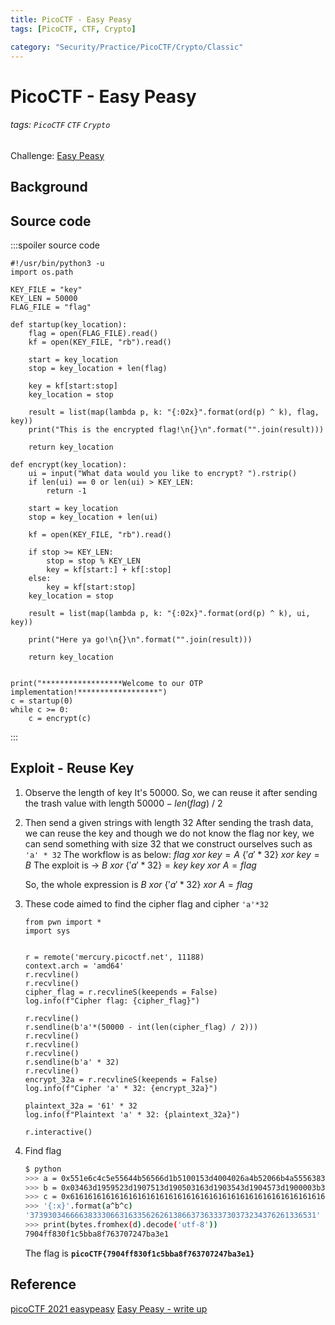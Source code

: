 ```yaml
---
title: PicoCTF - Easy Peasy
tags: [PicoCTF, CTF, Crypto]

category: "Security/Practice/PicoCTF/Crypto/Classic"
---
```


# PicoCTF - Easy Peasy
<!-- more -->
###### tags: `PicoCTF` `CTF` `Crypto`
Challenge: [Easy Peasy]()

## Background

## Source code
:::spoiler source code
```python=
#!/usr/bin/python3 -u
import os.path

KEY_FILE = "key"
KEY_LEN = 50000
FLAG_FILE = "flag"

def startup(key_location):
	flag = open(FLAG_FILE).read()
	kf = open(KEY_FILE, "rb").read()

	start = key_location
	stop = key_location + len(flag)

	key = kf[start:stop]
	key_location = stop

	result = list(map(lambda p, k: "{:02x}".format(ord(p) ^ k), flag, key))
	print("This is the encrypted flag!\n{}\n".format("".join(result)))

	return key_location

def encrypt(key_location):
	ui = input("What data would you like to encrypt? ").rstrip()
	if len(ui) == 0 or len(ui) > KEY_LEN:
		return -1

	start = key_location
	stop = key_location + len(ui)

	kf = open(KEY_FILE, "rb").read()

	if stop >= KEY_LEN:
		stop = stop % KEY_LEN
		key = kf[start:] + kf[:stop]
	else:
		key = kf[start:stop]
	key_location = stop

	result = list(map(lambda p, k: "{:02x}".format(ord(p) ^ k), ui, key))

	print("Here ya go!\n{}\n".format("".join(result)))

	return key_location


print("******************Welcome to our OTP implementation!******************")
c = startup(0)
while c >= 0:
	c = encrypt(c)

```
:::

## Exploit - Reuse Key
1. Observe the length of key
It's 50000. So, we can reuse it after sending the trash value with length $50000 - len(flag)\ /\ 2$
2. Then send a given strings with length 32
After sending the trash data, we can reuse the key and though we do not know the flag nor key, we can send something with size 32 that we construct ourselves such as `'a' * 32`
The workflow is as below:
$flag\ xor\ key = A$
$\{'a'*32\}\ xor\ key = B$
The exploit is $\to$
$B\ xor\ \{'a'*32\}=key$
$key\ xor\ A=flag$

    So, the whole expression is $B\ xor\ \{'a'*32\}\ xor\ A=flag$

3. These code aimed to find the cipher flag and cipher `'a'*32`
    ```python!=
    from pwn import *
    import sys


    r = remote('mercury.picoctf.net', 11188)
    context.arch = 'amd64'
    r.recvline()
    r.recvline()
    cipher_flag = r.recvlineS(keepends = False)
    log.info(f"Cipher flag: {cipher_flag}")

    r.recvline()
    r.sendline(b'a'*(50000 - int(len(cipher_flag) / 2)))
    r.recvline()
    r.recvline()
    r.recvline()
    r.sendline(b'a' * 32)
    r.recvline()
    encrypt_32a = r.recvlineS(keepends = False)
    log.info(f"Cipher 'a' * 32: {encrypt_32a}")

    plaintext_32a = '61' * 32
    log.info(f"Plaintext 'a' * 32: {plaintext_32a}")

    r.interactive()
    ```
4. Find flag
    ```bash
    $ python
    >>> a = 0x551e6c4c5e55644b56566d1b5100153d4004026a4b52066b4a5556383d4b0007
    >>> b = 0x03463d1959523d1907513d190503163d1903543d1904573d1900003b3d190457
    >>> c = 0x6161616161616161616161616161616161616161616161616161616161616161
    >>> '{:x}'.format(a^b^c)
    '3739303466663833306631633562626138663736333730373234376261336531'
    >>> print(bytes.fromhex(d).decode('utf-8'))
    7904ff830f1c5bba8f763707247ba3e1
    ```
    The flag is **`picoCTF{7904ff830f1c5bba8f763707247ba3e1}`**

## Reference
[picoCTF 2021 easypeasy](https://youtu.be/VodIW2TT_ag)
[Easy Peasy - write up](https://github.com/Dvd848/CTFs/blob/master/2021_picoCTF/Easy_Peasy.md)
